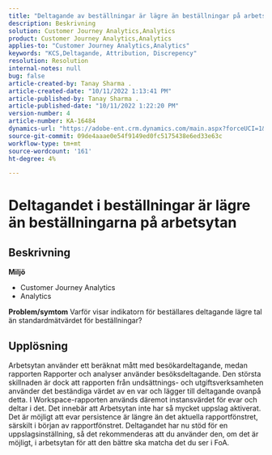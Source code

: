 ```yaml
---
title: "Deltagande av beställningar är lägre än beställningar på arbetsytan"
description: Beskrivning
solution: Customer Journey Analytics,Analytics
product: Customer Journey Analytics,Analytics
applies-to: "Customer Journey Analytics,Analytics"
keywords: "KCS,Deltagande, Attribution, Discrepency"
resolution: Resolution
internal-notes: null
bug: false
article-created-by: Tanay Sharma .
article-created-date: "10/11/2022 1:13:41 PM"
article-published-by: Tanay Sharma .
article-published-date: "10/11/2022 1:22:20 PM"
version-number: 4
article-number: KA-16484
dynamics-url: "https://adobe-ent.crm.dynamics.com/main.aspx?forceUCI=1&pagetype=entityrecord&etn=knowledgearticle&id=0e9ddf82-6649-ed11-bba2-0022480868ff"
source-git-commit: 09de4aaae0e54f9149ed0fc5175438e6ed33e63c
workflow-type: tm+mt
source-wordcount: '161'
ht-degree: 4%

---
```


# Deltagandet i beställningar är lägre än beställningarna på arbetsytan

## Beskrivning

<b>Miljö</b>
- Customer Journey Analytics
- Analytics 



<b>Problem/symtom</b>
Varför visar indikatorn för beställares deltagande lägre tal än standardmätvärdet för beställningar?


## Upplösning


Arbetsytan använder ett beräknat mått med besökardeltagande, medan rapporten Rapporter och analyser använder besöksdeltagande. Den största skillnaden är dock att rapporten från undsättnings- och utgiftsverksamheten använder det beständiga värdet av en var och lägger till deltagande ovanpå detta. I Workspace-rapporten används däremot instansvärdet för evar och deltar i det. Det innebär att Arbetsytan inte har så mycket uppslag aktiverat. Det är möjligt att evar persistence är längre än det aktuella rapportfönstret, särskilt i början av rapportfönstret. Deltagandet har nu stöd för en uppslagsinställning, så det rekommenderas att du använder den, om det är möjligt, i arbetsytan för att den bättre ska matcha det du ser i FoA.
